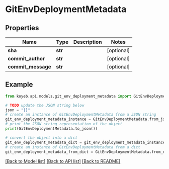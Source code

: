 # GitEnvDeploymentMetadata


## Properties

Name | Type | Description | Notes
------------ | ------------- | ------------- | -------------
**sha** | **str** |  | [optional] 
**commit_author** | **str** |  | [optional] 
**commit_message** | **str** |  | [optional] 

## Example

```python
from koyeb.api.models.git_env_deployment_metadata import GitEnvDeploymentMetadata

# TODO update the JSON string below
json = "{}"
# create an instance of GitEnvDeploymentMetadata from a JSON string
git_env_deployment_metadata_instance = GitEnvDeploymentMetadata.from_json(json)
# print the JSON string representation of the object
print(GitEnvDeploymentMetadata.to_json())

# convert the object into a dict
git_env_deployment_metadata_dict = git_env_deployment_metadata_instance.to_dict()
# create an instance of GitEnvDeploymentMetadata from a dict
git_env_deployment_metadata_from_dict = GitEnvDeploymentMetadata.from_dict(git_env_deployment_metadata_dict)
```
[[Back to Model list]](../README.md#documentation-for-models) [[Back to API list]](../README.md#documentation-for-api-endpoints) [[Back to README]](../README.md)


